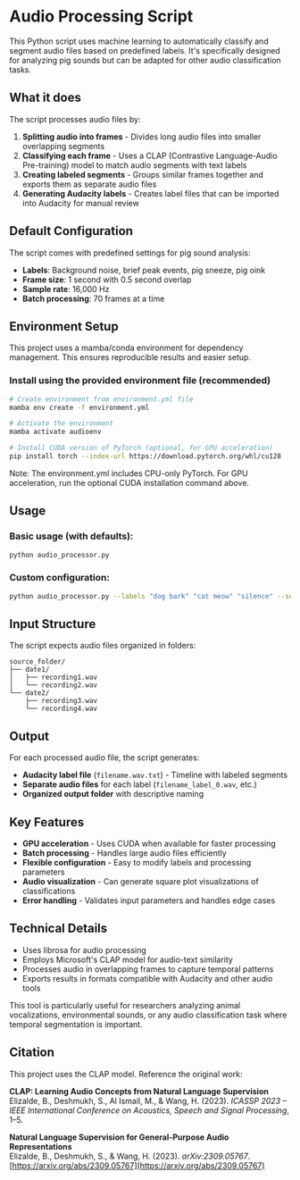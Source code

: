 # Audio Processing Script

This Python script uses machine learning to automatically classify and segment audio files based on predefined labels. It's specifically designed for analyzing pig sounds but can be adapted for other audio classification tasks.

## What it does

The script processes audio files by:
1. **Splitting audio into frames** - Divides long audio files into smaller overlapping segments
2. **Classifying each frame** - Uses a CLAP (Contrastive Language-Audio Pre-training) model to match audio segments with text labels
3. **Creating labeled segments** - Groups similar frames together and exports them as separate audio files
4. **Generating Audacity labels** - Creates label files that can be imported into Audacity for manual review

## Default Configuration

The script comes with predefined settings for pig sound analysis:
- **Labels**: Background noise, brief peak events, pig sneeze, pig oink
- **Frame size**: 1 second with 0.5 second overlap
- **Sample rate**: 16,000 Hz
- **Batch processing**: 70 frames at a time

## Environment Setup

This project uses a mamba/conda environment for dependency management. This ensures reproducible results and easier setup.

### Install using the provided environment file (recommended)
```bash
# Create environment from environment.yml file
mamba env create -f environment.yml

# Activate the environment
mamba activate audioenv

# Install CUDA version of PyTorch (optional, for GPU acceleration)
pip install torch --index-url https://download.pytorch.org/whl/cu128
```

Note: The environment.yml includes CPU-only PyTorch. For GPU acceleration, run the optional CUDA installation command above.


## Usage

### Basic usage (with defaults):
```bash
python audio_processor.py
```

### Custom configuration:
```bash
python audio_processor.py --labels "dog bark" "cat meow" "silence" --source "path/to/audio/files" --frame_s 2.0 --hop_s 1.0
```

## Input Structure

The script expects audio files organized in folders:
```
source_folder/
├── date1/
│   ├── recording1.wav
│   └── recording2.wav
└── date2/
    ├── recording3.wav
    └── recording4.wav
```

## Output

For each processed audio file, the script generates:
- **Audacity label file** (`filename.wav.txt`) - Timeline with labeled segments
- **Separate audio files** for each label (`filename_label_0.wav`, etc.)
- **Organized output folder** with descriptive naming

## Key Features

- **GPU acceleration** - Uses CUDA when available for faster processing
- **Batch processing** - Handles large audio files efficiently
- **Flexible configuration** - Easy to modify labels and processing parameters
- **Audio visualization** - Can generate square plot visualizations of classifications
- **Error handling** - Validates input parameters and handles edge cases

## Technical Details

- Uses librosa for audio processing
- Employs Microsoft's CLAP model for audio-text similarity
- Processes audio in overlapping frames to capture temporal patterns
- Exports results in formats compatible with Audacity and other audio tools

This tool is particularly useful for researchers analyzing animal vocalizations, environmental sounds, or any audio classification task where temporal segmentation is important.

## Citation

This project uses the CLAP model. Reference the original work:

**CLAP: Learning Audio Concepts from Natural Language Supervision**  
Elizalde, B., Deshmukh, S., Al Ismail, M., & Wang, H. (2023). *ICASSP 2023 – IEEE International Conference on Acoustics, Speech and Signal Processing*, 1–5.  

**Natural Language Supervision for General-Purpose Audio Representations**  
Elizalde, B., Deshmukh, S., & Wang, H. (2023). *arXiv:2309.05767*. [https://arxiv.org/abs/2309.05767](https://arxiv.org/abs/2309.05767)

